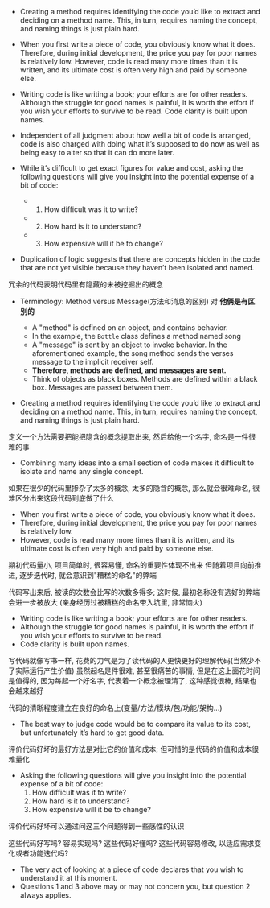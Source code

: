 + Creating a method requires identifying the code you’d like to extract and deciding on a method name. This, in turn, requires naming the concept, and naming things is just plain hard.

+ When you first write a piece of code, you obviously know what it does. Therefore, during initial development, the price you pay for poor names is relatively low. However, code is read many more times than it is written, and its ultimate cost is often very high and paid by someone else.

+ Writing code is like writing a book; your efforts are for other readers. Although the struggle for good names is painful, it is worth the effort if you wish your efforts to survive to be read. Code clarity is built upon names.

+ Independent of all judgment about how well a bit of code is arranged, code is also charged with doing what it’s supposed to do now as well as being easy to alter so that it can do more later.

+ While it’s difficult to get exact figures for value and cost, asking the following questions will give you insight into the potential expense of a bit of code:
    + 1. How difficult was it to write?
    + 2. How hard is it to understand?
    + 3. How expensive will it be to change?

+ Duplication of logic suggests that there are concepts hidden in the code that are not yet visible because they haven’t been isolated and named.

冗余的代码表明代码里有隐藏的未被挖掘出的概念

+ Terminology: Method versus Message(方法和消息的区别) 对 **他俩是有区别的**
    + A "method" is defined on an object, and contains behavior.
    + In the example, the `Bottle` class defines a method named song
    + A "message" is sent by an object to invoke behavior. In the aforementioned example, the song method sends the verses message to the implicit receiver self.
    + **Therefore, methods are defined, and messages are sent.**
    + Think of objects as black boxes. Methods are defined within a black box. Messages are passed between them.

+ Creating a method requires identifying the code you’d like to extract and deciding on a method name. This, in turn, requires naming the concept, and naming things is just plain hard.

定义一个方法需要把能把隐含的概念提取出来, 然后给他一个名字, 命名是一件很难的事

+ Combining many ideas into a small section of code makes it difficult to isolate and name any single concept.

如果在很少的代码里掺杂了太多的概念, 太多的隐含的概念, 那么就会很难命名, 很难区分出来这段代码到底做了什么

+ When you first write a piece of code, you obviously know what it does.
+ Therefore, during initial development, the price you pay for poor names is relatively low.
+ However, code is read many more times than it is written, and its ultimate cost is often very high and paid by someone else.

期初代码量小, 项目简单时, 很容易懂, 命名的重要性体现不出来
但随着项目向前推进, 逐步迭代时, 就会意识到"糟糕的命名"的弊端

代码写出来后, 被读的次数会比写的次数多得多; 这时候, 最初名称没有选好的弊端会进一步被放大
(亲身经历过被糟糕的命名带入坑里, 非常恼火)

+ Writing code is like writing a book; your efforts are for other readers.
+ Although the struggle for good names is painful, it is worth the effort if you wish your efforts to survive to be read.
+ Code clarity is built upon names.

写代码就像写书一样, 花费的力气是为了读代码的人更快更好的理解代码(当然少不了实际运行产生价值)
虽然起名是件很难, 甚至很痛苦的事情, 但是在这上面花时间是值得的, 因为每起一个好名字, 代表着一个概念被理清了, 这种感觉很棒, 结果也会越来越好

代码的清晰程度建立在良好的命名上(变量/方法/模块/包/功能/架构...)

+ The best way to judge code would be to compare its value to its cost, but unfortunately it’s hard to get good data.

评价代码好坏的最好方法是对比它的价值和成本; 但可惜的是代码的价值和成本很难量化

+ Asking the following questions will give you insight into the potential expense of a bit of code:
    1. How difficult was it to write?
    2. How hard is it to understand?
    3. How expensive will it be to change?

评价代码好坏可以通过问这三个问题得到一些感性的认识

这些代码好写吗? 容易实现吗?
这些代码好懂吗?
这些代码容易修改, 以适应需求变化或者功能迭代吗?

+ The very act of looking at a piece of code declares that you wish to understand it at this moment.
+ Questions 1 and 3 above may or may not concern you, but question 2 always applies.





